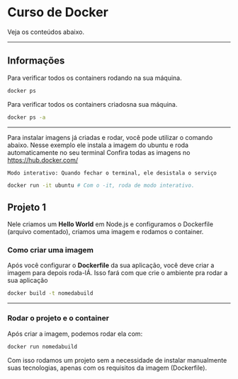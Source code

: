 # Curso de Docker

Veja os conteúdos abaixo.

---

## Informações

Para verificar todos os containers rodando na sua máquina.

```bash
docker ps
```


Para verificar todos os containers criadosna sua máquina.

```bash
docker ps -a
```

---

Para instalar imagens já criadas e rodar, você pode utilizar o comando abaixo.
Nesse exemplo ele instala a imagem do ubuntu e roda automaticamente no seu terminal
Confira todas as imagens no <a href="https://hub.docker.com/">https://hub.docker.com/</a>

`Modo interativo: Quando fechar o terminal, ele desistala o serviço`

```bash
docker run -it ubuntu # Com o -it, roda de modo interativo.
```

## Projeto 1

Nele criamos um **Hello World** em Node.js e configuramos o Dockerfile (arquivo comentado), criamos uma imagem e rodamos o container.

### Como criar uma imagem

Após você configurar o **Dockerfile** da sua aplicação, você deve criar a imagem para depois roda-lÁ.
Isso fará com que crie o ambiente pra rodar a sua aplicação

```bash
docker build -t nomedabuild
```

---

### Rodar o projeto e o container

Após criar a imagem, podemos rodar ela com:

```bash
docker run nomedabuild
```

Com isso rodamos um projeto sem a necessidade de instalar manualmente suas tecnologias, apenas com os requisitos da imagem (Dockerfile).
